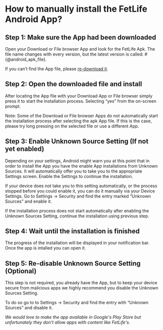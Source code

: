 # How to manually install the FetLife Android App?

## Step 1: Make sure the App had been downloaded
Open your Download or File browser App and look for the FetLife Apk. The file name changes with every version, but the latest version is called: #{@android_apk_file}.

If you can’t find the App file, please [re-download it](https://fetlife.com/android/download).

## Step 2: Open the downloaded file and install
After locating the App file with your Download App or File browser simply press it to start the Installation process. Selecting &ldquo;yes&rdquo; from the on-screen prompt.

Note: Some of the Download or File browser Apps do not automatically start the installation process after selecting the apk App file. If this is the case, please try long pressing on the selected file or use a different App.

## Step 3: Enable Unknown Source Setting (If not yet enabled)
Depending on your settings, Android might warn you at this point that in order to install the App you have the enable App installations from Unknown Sources. It will automatically offer you to take you to the appropriate Settings screen. Enable the Settings to continue the installation.

If your device does not take you to this setting automatically, or the process stopped before you could enable it, you can do it manually via your Device Settings. Go to Settings -> Security and find the entry marked &ldquo;Unknown Sources&rdquo; and enable it.

If the installation process does not start automatically after enabling the Unknown Sources Setting, continue the installation using previous step.

## Step 4: Wait until the installation is finished
The progress of the installation will be displayed in your notification bar. Once the app is intalled you can open it.

## Step 5: Re-disable Unknown Source Setting (Optional)
This step is not required, you already have the App, but to keep your device secure from malicious apps we highly recommend you disable the Unknown Sources Setting.

To do so go to to Settings -> Security and find the entry with &ldquo;Unknown Sources&rdquo; and disable it.

*We would love to make the app available in Google's Play Store but unfortunately they don't allow apps with content like FetLife's.*
